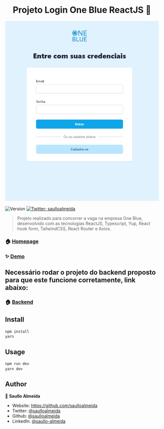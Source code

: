 <h1 align="center">Projeto Login One Blue ReactJS 👋</h1>

![project-screen](https://github.com/saulloalmeida/oneblue_reactjs/blob/master/assets/img/oneblue.png?raw=true)
<p>
  <img alt="Version" src="https://img.shields.io/badge/version-0.0.0-blue.svg?cacheSeconds=2592000" />
  <a href="https://twitter.com/saulloalmeida" target="_blank">
    <img alt="Twitter: saulloalmeida" src="https://img.shields.io/twitter/follow/saulloalmeida.svg?style=social" />
  </a>
</p>

> Projeto realizado para concorrer a vaga na empresa One Blue, desenvolvido com as tecnologias ReactJS, Typescript, Yup, React hook form, TailwindCSS, React Router e Axios.

### 🏠 [Homepage](http://localhost:3000)

### ✨ [Demo](http://localhost:3000)

## Necessário rodar o projeto do backend proposto para que este funcione corretamente, link abaixo:

### 🏠 [Backend](https://github.com/saulloalmeida/testing_react_js_oneblue)

## Install

```sh
npm install
yarn
```

## Usage

```sh
npm run dev 
yarn dev
```

## Author

👤 **Saullo Almeida**

* Website: https://github.com/saulloalmeida
* Twitter: [@saulloalmeida](https://twitter.com/saulloalmeida)
* Github: [@saulloalmeida](https://github.com/saulloalmeida)
* LinkedIn: [@saullo-almeida](https://linkedin.com/in/saullo-almeida)